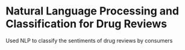 # Natural Language Processing and Classification for Drug Reviews
 Used NLP to classify the sentiments of drug reviews by consumers
